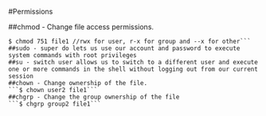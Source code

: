 #Permissions

##chmod - Change file access permissions.
 ```$ chmod ugo+w file1 //add write permission for user, group and other
 $ chmod 751 file1 //rwx for user, r-x for group and --x for other```
##sudo - super do lets us use our account and password to execute system commands with root privileges
##su - switch user allows us to switch to a different user and execute one or more commands in the shell without logging out from our current session
##chown - Change ownership of the file.
 ```$ chown user2 file1```
##chgrp - Change the group ownership of the file
 ```$ chgrp group2 file1```
